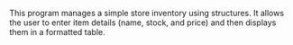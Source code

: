 This program manages a simple store inventory using structures. It allows the user to enter item details (name, stock, and price) and then displays them in a formatted table.
